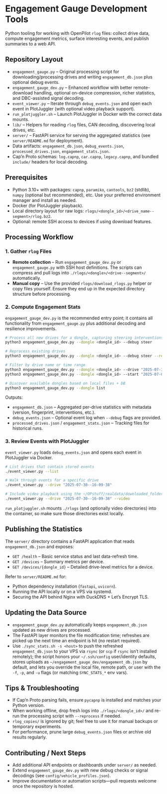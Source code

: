 
# Engagement Gauge Development Tools

Python tooling for working with OpenPilot `rlog` files: collect drive data, compute engagement metrics, surface interesting events, and publish summaries to a web API.

## Repository Layout

- `engagement_gauge.py` – Original processing script for downloading/processing drives and writing `engagement_db.json` plus optional debug events.
- `engagement_gauge_dev.py` – Enhanced workflow with better remote-download handling, optional on-device compression, richer statistics, and DBC-assisted signal decoding.
- `event_viewer.py` – Iterate through `debug_events.json` and open each event in PlotJuggler (with optional video playback support).
- `run_plotjuggler.sh` – Launch PlotJuggler in Docker with the correct data mounts.
- `lib/` – Helpers for reading `rlog` files, CAN decoding, discovering local drives, etc.
- `server/` – FastAPI service for serving the aggregated statistics (see `server/README.md` for deployment).
- Data artifacts: `engagement_db.json`, `debug_events.json`, `processed_drives.json`, `engagement_stats.json`.
- Cap’n Proto schemas: `log.capnp`, `car.capnp`, `legacy.capnp`, and bundled `include/` headers for local decoding.

## Prerequisites

- Python 3.10+ with packages: `capnp`, `paramiko`, `cantools`, `bz2` (stdlib), `numpy` (optional but recommended), etc. Use your preferred environment manager and install as needed.
- Docker (for PlotJuggler playback).
- Local directory layout for raw logs: `rlogs/<dongle_id>/<drive_name--segment>/rlog.bz2`.
- Optional: remote SSH access to devices if using download features.

## Processing Workflow

### 1. Gather `rlog` Files

- **Remote collection** – Run `engagement_gauge_dev.py` or `engagement_gauge.py` with SSH host definitions. The scripts can compress and pull logs into `./rlogs/<dongle>/<drive--segment>/` automatically.
- **Manual copy** – Use the provided `rlogs/download_rlogs.py` helper or copy files yourself. Ensure they end up in the expected directory structure before processing.

### 2. Compute Engagement Stats

`engagement_gauge_dev.py` is the recommended entry point; it contains all functionality from `engagement_gauge.py` plus additional decoding and resilience improvements.

```bash
# Process all new drives for a dongle, capturing steering interventions
python3 engagement_gauge_dev.py --dongle <dongle_id> --debug steer

# Reprocess existing drives
python3 engagement_gauge_dev.py --dongle <dongle_id> --debug steer --reprocess

# Filter by drive name or time range
python3 engagement_gauge_dev.py --dongle <dongle_id> --drive "2025-07-30--16-09-38"
python3 engagement_gauge_dev.py --dongle <dongle_id> --start "2025-07-01" --stop "2025-07-31"

# Discover available dongles based on local files + DB
python3 engagement_gauge_dev.py --dongle list
```

Outputs:

- `engagement_db.json` – Aggregated per-drive statistics with metadata (version, fingerprint, interventions, etc.).
- `debug_events.json` – Optional event log when `--debug` flags are provided.
- `processed_drives.json` / `engagement_stats.json` – Tracking files for historical runs.

### 3. Review Events with PlotJuggler

`event_viewer.py` loads `debug_events.json` and opens each event in PlotJuggler via Docker.

```bash
# List drives that contain stored events
./event_viewer.py --list

# Walk through events for a specific drive
./event_viewer.py --drive "2025-07-30--16-09-38"

# Include video playback using the ~/OPstuff/realdata/downloaded_folders/ layout
./event_viewer.py --drive "2025-07-30--16-09-38" --video
```

`run_plotjuggler.sh` mounts `./rlogs` (and optionally video directories) into the container, so make sure those directories exist locally.

## Publishing the Statistics

The `server/` directory contains a FastAPI application that reads `engagement_db.json` and exposes:

- `GET /health` – Basic service status and last data-refresh time.
- `GET /devices` – Summary metrics per device.
- `GET /devices/{dongle_id}` – Detailed drive-level metrics for a device.

Refer to `server/README.md` for:

- Python dependency installation (`fastapi`, `uvicorn`).
- Running the API locally or on a VPS via systemd.
- Securing the API behind Nginx with DuckDNS + Let’s Encrypt TLS.

## Updating the Data Source

- `engagement_gauge_dev.py` automatically keeps `engagement_db.json` updated as new drives are processed.
- The FastAPI layer monitors the file modification time; refreshes are picked up the next time an endpoint is hit (no restart required).
- Use `./sync_stats.sh -s <host>` to push the refreshed `engagement_db.json` to your VPS via `rsync` (or `scp` if `rsync` isn’t installed remotely); the script honors your `~/.ssh/config` user/identity defaults, stores uploads as `~/engagement_gauge_dev/engagement_db.json` by default, and lets you override the local file, remote path, or user with the `-f`, `-p`, and `-u` flags (or matching `SYNC_STATS_*` env vars).

## Tips & Troubleshooting

- If Cap’n Proto parsing fails, ensure `pycapnp` is installed and matches your Python version.
- When working offline, drop fresh logs into `./rlogs/<dongle_id>/` and re-run the processing script with `--reprocess` if needed.
- `rlog_copies/` is ignored by git; feel free to use it for manual backups or temporary experiments.
- For performance, prune large `debug_events.json` files or archive old results regularly.

## Contributing / Next Steps

- Add additional API endpoints or dashboards under `server/` as needed.
- Extend `engagement_gauge_dev.py` with new debug checks or signal decodings (see `config/vehicle_profiles.json`).
- Improve documentation or automation scripts—pull requests welcome once the repository is hosted.
